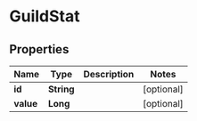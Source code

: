 

# GuildStat


## Properties

| Name | Type | Description | Notes |
|------------ | ------------- | ------------- | -------------|
|**id** | **String** |  |  [optional] |
|**value** | **Long** |  |  [optional] |



